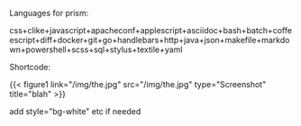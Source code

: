 Languages for prism:

css+clike+javascript+apacheconf+applescript+asciidoc+bash+batch+coffeescript+diff+docker+git+go+handlebars+http+java+json+makefile+markdown+powershell+scss+sql+stylus+textile+yaml

Shortcode:

{{< figure1 link="/img/the.jpg" src="/img/the.jpg" type="Screenshot" title="blah" >}}

add style="bg-white" etc if needed
